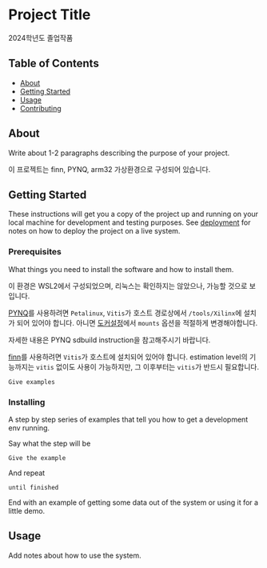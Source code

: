 # Project Title
2024학년도 졸업작품
## Table of Contents

- [About](#about)
- [Getting Started](#getting_started)
- [Usage](#usage)
- [Contributing](../CONTRIBUTING.md)

## About <a name = "about"></a>

Write about 1-2 paragraphs describing the purpose of your project.

이 프로젝트는 finn, PYNQ, arm32 가상환경으로 구성되어 있습니다.

## Getting Started <a name = "getting_started"></a>

These instructions will get you a copy of the project up and running on your local machine for development and testing purposes. See [deployment](#deployment) for notes on how to deploy the project on a live system.

### Prerequisites

What things you need to install the software and how to install them.

이 환경은 WSL2에서 구성되었으며, 리눅스는 확인하지는 않았으나, 가능할 것으로 보입니다.


[PYNQ](PYNQ)를 사용하려면 `Petalinux`, `Vitis`가 호스트 경로상에서 `/tools/Xilinx`에 설치가 되어 있어야 합니다. 아니면 [도커설정](PYNQ/.devcontainer/devcontainer.json)에서 `mounts` 옵션을 적절하게 변경해야합니다. 

자세한 내용은 PYNQ sdbuild instruction을 참고해주시기 바랍니다.

[finn](finn)를 사용하려면 `Vitis`가 호스트에 설치되어 있어야 합니다. estimation level의 기능까지는 `vitis` 없이도 사용이 가능하지만, 그 이후부터는 `vitis`가 반드시 필요합니다. 

```
Give examples
```

### Installing

A step by step series of examples that tell you how to get a development env running.

Say what the step will be

```
Give the example
```

And repeat

```
until finished
```

End with an example of getting some data out of the system or using it for a little demo.

## Usage <a name = "usage"></a>

Add notes about how to use the system.
